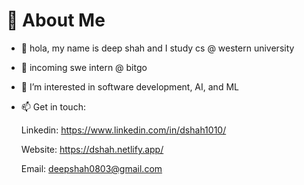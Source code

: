 # 💫 About Me

- 👋 hola, my name is deep shah and I study cs @ western university
  
- 🔭 incoming swe intern @ bitgo

- 👀 I’m interested in software development, AI, and ML 

- 📫 Get in touch:

     Linkedin: https://www.linkedin.com/in/dshah1010/
  
     Website: https://dshah.netlify.app/
  
     Email: deepshah0803@gmail.com
